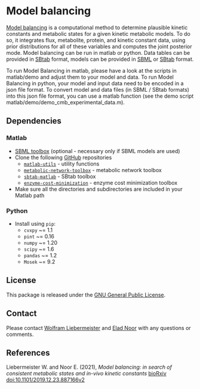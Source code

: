 Model balancing
===============

[Model balancing](https://www.metabolic-economics.de/model-balancing/index.html) is a computational method to determine plausible kinetic constants and metabolic states for a given kinetic metabolic models. To do so, it integrates flux, metabolite, protein, and kinetic constant data, using prior distributions for all of these variables and computes the joint posterior mode. Model balancing can be run in matlab or python. Data tables can be provided in [SBtab](https://www.sbtab.net) format, models can be provided in  [SBML](http://sbml.org) or  [SBtab](https://www.sbtab.net) format.

To run Model Balancing in matlab, please have a look at the scripts in matlab/demo and adjust them to your model and data. To run Model Balancing in python, your model and input data need to be encoded in a json file format. To convert model and data files (in SBML / SBtab formats) into this json file format, you can use a matlab function (see the demo script matlab/demo/demo_cmb_experimental_data.m).

## Dependencies
### Matlab
- [SBML toolbox](http://sbml.org/Software/SBMLToolbox) (optional - necessary only if SBML models are used)
- Clone the following [GitHub](https://github.com/liebermeister) repositories
    - [`matlab-utils`](https://github.com/liebermeister/matlab-utils) - utility functions
    - [`metabolic-network-toolbox`](https://github.com/liebermeister/metabolic-network-toolbox) - metabolic network toolbox
    - [`sbtab-matlab`](https://github.com/liebermeister/sbtab-matlab) - SBtab toolbox
    - [`enzyme-cost-minimization`](https://github.com/liebermeister/enzyme-cost-minimization) - enzyme cost minimization toolbox
-  Make sure all the directories and subdirectories are included in your Matlab path
### Python
- Install using `pip`:
    - `cvxpy` ~= 1.1
    - `pint` ~= 0.16
    - `numpy` ~= 1.20
    - `scipy` ~= 1.6
    - `pandas` ~= 1.2
    - `Mosek` ~= 9.2

## License
This package is released under the [GNU General Public License](LICENSE).

## Contact
Please contact [Wolfram Liebermeister](mailto:wolfram.liebermeister@gmail.com) and [Elad Noor](mailto:elad.noor@weizmann.ac.il) with any questions or comments.

## References
Liebermeister W. and Noor E. (2021), *Model balancing: in search of consistent metabolic states and in-vivo kinetic constants*
[bioRxiv doi:10.1101/2019.12.23.887166v2](https://www.biorxiv.org/content/10.1101/2019.12.23.887166v2)
